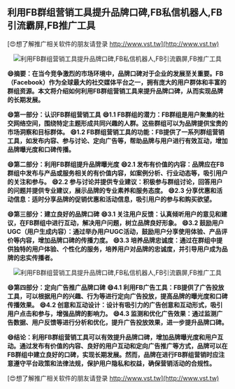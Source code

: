 ## **利用FB群组营销工具提升品牌口碑,FB私信机器人,FB引流霸屏,FB推广工具**

[😍想了解推广相关软件的朋友请登录 http://www.vst.tw](http://www.vst.tw)

 <center><img src="https://vst.tw/MP4/tuiguang/png/2.png" alt="利用FB群组营销工具提升品牌口碑,FB私信机器人,FB引流霸屏,FB推广工具"></center>

**😄摘要：在当今竞争激烈的市场环境中，品牌口碑对于企业的发展至关重要。FB（Facebook）作为全球最大的社交媒体平台之一，拥有庞大的用户群体和丰富的群组资源。本文将介绍如何利用FB群组营销工具来提升品牌口碑，从而实现品牌的长期发展。**

**😄第一部分：认识FB群组营销工具**
**😄1.1 FB群组的潜力：FB群组是用户聚集的社交网络空间，围绕特定主题形成共同兴趣的人群。这些群组可以为品牌提供宝贵的市场洞察和目标群体。**
**😄1.2 FB群组营销工具的功能：FB提供了一系列群组营销工具，如发布内容、参与讨论、定向广告等，帮助品牌与用户进行有效互动，增加品牌曝光度和口碑传播。**

**😄第二部分：利用FB群组提升品牌曝光度**
**😄2.1 发布有价值的内容：品牌应在FB群组中发布与产品或服务相关的有价值内容，如案例分析、行业动态等，吸引用户的关注和参与。**
**😄2.2 参与讨论并提供专业建议：积极参与群组讨论，回答用户的问题并提供专业建议，展示品牌的专业素养和服务态度。**
**😄2.3 分享优惠和活动信息：适时分享品牌的促销优惠和活动信息，吸引用户的参与和购买欲望。**

**😄第三部分：建立良好的品牌口碑**
**😄3.1 关注用户反馈：认真倾听用户的意见和建议，在FB群组中进行互动，解决用户问题，树立品牌良好形象。**
**😄3.2 鼓励用户UGC（用户生成内容）：通过举办用户UGC活动，鼓励用户分享使用体验、产品评价等内容，增加品牌口碑的传播力度。**
**😄3.3 培养品牌忠诚度：通过在群组中提供独特的用户体验、个性化的服务，培养用户对品牌的忠诚度，并引导用户成为品牌的忠实传播者。**

 <center><img src="https://vst.tw/MP4/tuiguang/png/3.png" alt="利用FB群组营销工具提升品牌口碑,FB私信机器人,FB引流霸屏,FB推广工具"></center>

**😄第四部分：定向广告推广品牌口碑**
**😄4.1 利用FB广告工具：FB提供了广告投放工具，可以根据用户的兴趣、行为等进行定向广告投放，提高品牌的曝光度和口碑传播效果。**
**😄4.2 创意和互动设计：设计有吸引力的广告创意和互动形式，吸引用户点击和参与，增强品牌的影响力。**
**😄4.3 监测和优化广告效果：通过监测广告数据、用户反馈等进行分析和优化，提升广告投放效果，进一步提升品牌口碑。**

**😄结论：利用FB群组营销工具可以有效提升品牌口碑，增加品牌曝光度和用户互动。通过发布有价值的内容、良好的用户互动和定向广告推广等方式，品牌可以在FB群组中建立良好的口碑，实现长期发展。然而，品牌在进行FB群组营销时应注意遵守平台政策和法律法规，保护用户隐私和权益，确保营销活动的合规性。**

[😍想了解推广相关软件的朋友请登录 http://www.vst.tw](http://www.vst.tw)



